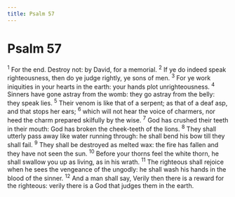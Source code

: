 ```yaml
---
title: Psalm 57
---
```

# Psalm 57

<sup>1</sup> For the end. Destroy not: by David, for a memorial. <sup>2</sup> If ye do indeed speak righteousness, then do ye judge rightly, ye sons of men. <sup>3</sup> For ye work iniquities in your hearts in the earth: your hands plot unrighteousness. <sup>4</sup> Sinners have gone astray from the womb: they go astray from the belly: they speak lies. <sup>5</sup> Their venom is like that of a serpent; as that of a deaf asp, and that stops her ears; <sup>6</sup> which will not hear the voice of charmers, nor heed the charm prepared skilfully by the wise. <sup>7</sup> God has crushed their teeth in their mouth: God has broken the cheek-teeth of the lions. <sup>8</sup> They shall utterly pass away like water running through: he shall bend his bow till they shall fail. <sup>9</sup> They shall be destroyed as melted wax: the fire has fallen and they have not seen the sun. <sup>10</sup> Before your thorns feel the white thorn, he shall swallow you up as living, as in his wrath. <sup>11</sup> The righteous shall rejoice when he sees the vengeance of the ungodly: he shall wash his hands in the blood of the sinner. <sup>12</sup> And a man shall say, Verily then there is a reward for the righteous: verily there is a God that judges them in the earth. 